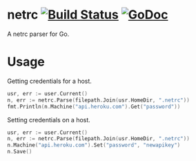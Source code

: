 # netrc [![Build Status](https://travis-ci.org/dickeyxxx/netrc.svg?branch=master)](https://travis-ci.org/dickeyxxx/netrc) [![GoDoc](https://godoc.org/github.com/dickeyxxx/netrc?status.svg)](http://godoc.org/github.com/dickeyxxx/netrc)

A netrc parser for Go.

# Usage

Getting credentials for a host.

```go
usr, err := user.Current()
n, err := netrc.Parse(filepath.Join(usr.HomeDir, ".netrc"))
fmt.Println(n.Machine("api.heroku.com").Get("password"))
```

Setting credentials on a host.

```go
usr, err := user.Current()
n, err := netrc.Parse(filepath.Join(usr.HomeDir, ".netrc"))
n.Machine("api.heroku.com").Set("password", "newapikey")
n.Save()
```
